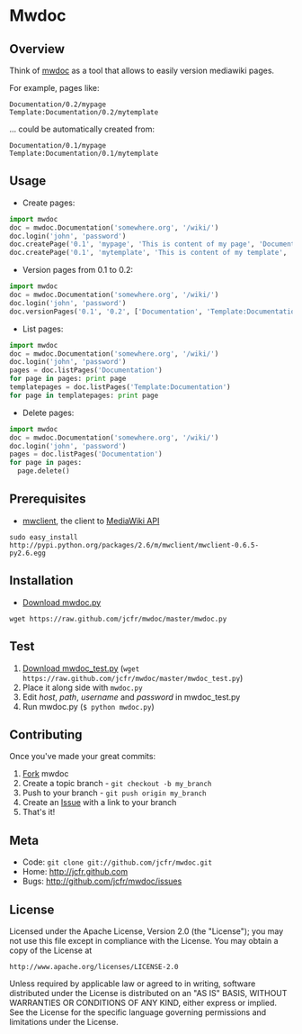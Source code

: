 Mwdoc
=====

Overview
--------

Think of [mwdoc][mwdoc] as a tool that allows to easily version mediawiki pages.

For example, pages like:

    Documentation/0.2/mypage
    Template:Documentation/0.2/mytemplate

... could be automatically created from:

    Documentation/0.1/mypage
    Template:Documentation/0.1/mytemplate


Usage
-----

* Create pages:

``` python
import mwdoc
doc = mwdoc.Documentation('somewhere.org', '/wiki/')
doc.login('john', 'password')
doc.createPage('0.1', 'mypage', 'This is content of my page', 'Documentation')
doc.createPage('0.1', 'mytemplate', 'This is content of my template', 'Template:Documentation')
```


* Version pages from 0.1 to 0.2:

``` python
import mwdoc
doc = mwdoc.Documentation('somewhere.org', '/wiki/')
doc.login('john', 'password')
doc.versionPages('0.1', '0.2', ['Documentation', 'Template:Documentation'])
```


* List pages:

``` python
import mwdoc
doc = mwdoc.Documentation('somewhere.org', '/wiki/')
doc.login('john', 'password')
pages = doc.listPages('Documentation')
for page in pages: print page
templatepages = doc.listPages('Template:Documentation')
for page in templatepages: print page
```

* Delete pages:

``` python
import mwdoc
doc = mwdoc.Documentation('somewhere.org', '/wiki/')
doc.login('john', 'password')
pages = doc.listPages('Documentation')
for page in pages: 
  page.delete()
```

Prerequisites
-------------

* [mwclient][mwclient], the client to [MediaWiki API][mwapi]

 `sudo easy_install http://pypi.python.org/packages/2.6/m/mwclient/mwclient-0.6.5-py2.6.egg`

Installation
------------

* [Download mwdoc.py][mwdoc]

 `wget https://raw.github.com/jcfr/mwdoc/master/mwdoc.py`


Test
----

1. [Download mwdoc_test.py][mwdoc_test] (`wget https://raw.github.com/jcfr/mwdoc/master/mwdoc_test.py`)
2. Place it along side with `mwdoc.py`
3. Edit *host*, *path*, *username* and *password* in mwdoc_test.py 
4. Run mwdoc.py (`$ python mwdoc.py`)


Contributing
------------

Once you've made your great commits:

1. [Fork][fk] mwdoc
2. Create a topic branch - `git checkout -b my_branch`
3. Push to your branch - `git push origin my_branch`
4. Create an [Issue][is] with a link to your branch
5. That's it!


Meta
----

* Code: `git clone git://github.com/jcfr/mwdoc.git`
* Home: <http://jcfr.github.com>
* Bugs: <http://github.com/jcfr/mwdoc/issues>

License
-------

Licensed under the Apache License, Version 2.0 (the "License");
you may not use this file except in compliance with the License.
You may obtain a copy of the License at

    http://www.apache.org/licenses/LICENSE-2.0

Unless required by applicable law or agreed to in writing, software
distributed under the License is distributed on an "AS IS" BASIS,
WITHOUT WARRANTIES OR CONDITIONS OF ANY KIND, either express or implied.
See the License for the specific language governing permissions and
limitations under the License.

[fk]: http://help.github.com/forking/
[is]: http://github.com/jcfr/mwdoc/issues
[mwclient]: http://sourceforge.net/apps/mediawiki/mwclient
[mwapi]: https://www.mediawiki.org/wiki/API
[mwdoc]: https://raw.github.com/jcfr/mwdoc/master/mwdoc.py
[mwdoc_test]: https://raw.github.com/jcfr/mwdoc/master/mwdoc_test.py

